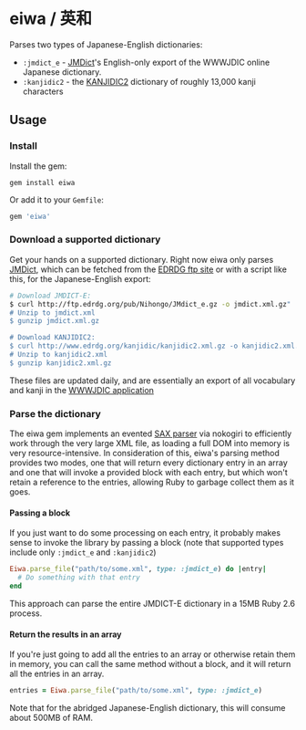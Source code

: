 # eiwa / 英和

Parses two types of Japanese-English dictionaries:

* `:jmdict_e` - [JMDict](http://www.edrdg.org/jmdict/edict_doc.html)'s
  English-only export of the WWWJDIC online Japanese dictionary.
* `:kanjidic2` - the
  [KANJIDIC2](http://www.edrdg.org/wiki/index.php/KANJIDIC_Project) dictionary
  of roughly 13,000 kanji characters

## Usage

### Install

Install the gem:

```
gem install eiwa
```

Or add it to your `Gemfile`:

```ruby
gem 'eiwa'
```

### Download a supported dictionary

Get your hands on a supported dictionary. Right now eiwa only parses
[JMDict](http://www.edrdg.org/jmdict/j_jmdict.html), which can be fetched from
the [EDRDG ftp site](http://ftp.edrdg.org/pub/Nihongo/00INDEX.html) or with a
script like this, for the Japanese-English export:

```bash
# Download JMDICT-E:
$ curl http://ftp.edrdg.org/pub/Nihongo/JMdict_e.gz -o jmdict.xml.gz"
# Unzip to jmdict.xml
$ gunzip jmdict.xml.gz

# Download KANJIDIC2:
$ curl http://www.edrdg.org/kanjidic/kanjidic2.xml.gz -o kanjidic2.xml.gz
# Unzip to kanjidic2.xml
$ gunzip kanjidic2.xml.gz
```

These files are updated daily, and are essentially an export of all vocabulary
and kanji in the [WWWJDIC
application](http://nihongo.monash.edu/cgi-bin/wwwjdic?1C)

### Parse the dictionary

The eiwa gem implements an evented [SAX
parser](https://en.wikipedia.org/wiki/Simple_API_for_XML) via nokogiri to
efficiently work through the very large XML file, as loading a full DOM into
memory is very resource-intensive. In consideration of this, eiwa's parsing
method provides two modes, one that will return every dictionary entry in an
array and one that will invoke a provided block with each entry, but which won't
retain a reference to the entries, allowing Ruby to garbage collect them as it
goes.

#### Passing a block

If you just want to do some processing on each entry, it probably makes sense to
invoke the library by passing a block (note that supported types include only
`:jmdict_e` and `:kanjidic2`)

```ruby
Eiwa.parse_file("path/to/some.xml", type: :jmdict_e) do |entry|
  # Do something with that entry
end
```

This approach can parse the entire JMDICT-E dictionary in a 15MB Ruby 2.6
process.

#### Return the results in an array

If you're just going to add all the entries to an array or otherwise retain them
in memory, you can call the same method without a block, and it will return all
the entries in an array.

```ruby
entries = Eiwa.parse_file("path/to/some.xml", type: :jmdict_e)
```

Note that for the abridged Japanese-English dictionary, this will consume about
500MB of RAM.

